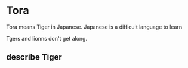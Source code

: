 # Tora

Tora means Tiger in Japanese.
Japanese is a difficult language to learn


Tgers and lionns don't get along.

## describe Tiger
